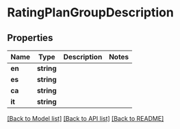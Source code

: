 # RatingPlanGroupDescription

## Properties
Name | Type | Description | Notes
------------ | ------------- | ------------- | -------------
**en** | **string** |  | 
**es** | **string** |  | 
**ca** | **string** |  | 
**it** | **string** |  | 

[[Back to Model list]](../README.md#documentation-for-models) [[Back to API list]](../README.md#documentation-for-api-endpoints) [[Back to README]](../README.md)


